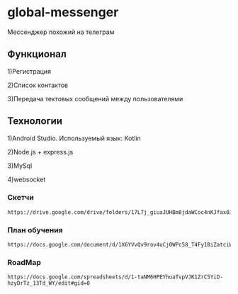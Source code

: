# global-messenger
  Мессенджер похожий на телеграм 
## Функционал
  1)Регистрация

  2)Список контактов
  
  3)Передача тектовых сообщений между пользователями
  
## Технологии
  1)Android Studio. Используемый язык: Kotlin
  
  2)Node.js + express.js
  
  3)MySql
  
  4)websocket
  
  
  ### Скетчи
    https://drive.google.com/drive/folders/17L7j_giuaJUHBm8jdaWCoc4nKJfax0Js
  ### План обучения
    https://docs.google.com/document/d/1X6YVvQv9rov4uCj0WPc58_T4Fy1BiZatciWlsai7w4k/edit
  ### RoadMap
    https://docs.google.com/spreadsheets/d/1-taNM6HPEYhuaTvpVJK1ZrC5YiD-hzyDrTz_13Td_WY/edit#gid=0
